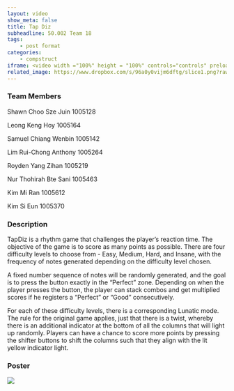```yaml
---
layout: video
show_meta: false
title: Tap Diz
subheadline: 50.002 Team 18
tags:
    - post format
categories:
    - compstruct
iframe: <video width ="100%" height = "100%" controls="controls" preload="metadata" src="https://www.dropbox.com/s/tlkhfr6cbd8w48y/1D%20Checkoff%204_%20Poster%20and%20Video_1D%2018_attempt_2022-04-18-22-16-53_50.002%201D%20Team%2018%20Video.mp4?raw=1#t=0.5"> Your browser does not support the HTML5 Video element.</video>
related_image: https://www.dropbox.com/s/96a0y0vijm6dftg/slice1.png?raw=1
---
```


### Team Members


Shawn Choo Sze Juin  1005128 

Leong Keng Hoy  1005164 

Samuel Chiang Wenbin  1005142 

Lim Rui-Chong Anthony  1005264 

Royden Yang Zihan  1005219 

Nur Thohirah Bte Sani  1005463 

Kim Mi Ran 1005612 

Kim Si Eun 1005370 

 

### Description

TapDiz is a rhythm game that challenges the player’s reaction time. The objective of the game is to score as many points as possible. There are four difficulty levels to choose from - Easy, Medium, Hard, and Insane, with the frequency of notes generated depending on the difficulty level chosen. 


A fixed number sequence of notes will be randomly generated, and the goal is to press the button exactly in the “Perfect” zone. Depending on when the player presses the button, the player can stack combos and get multiplied scores if he registers a “Perfect” or “Good” consecutively.


For each of these difficulty levels, there is a corresponding Lunatic mode. The rule for the original game applies, just that there is a twist, whereby there is an additional indicator at the bottom of all the columns that will light up randomly. Players can have a chance to score more points by pressing the shifter buttons to shift the columns such that they align with the lit yellow indicator light.

### Poster

<img src="https://www.dropbox.com/s/uvjhcty25uwf76o/1D%20Checkoff%204_%20Poster%20and%20Video_1D%2018_attempt_2022-04-18-22-16-53_50.002%201D%20Team%2018%20Poster.png?raw=1" />
